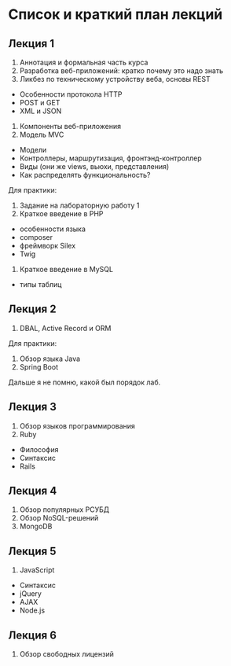 # Список и краткий план лекций

## Лекция 1

1. Аннотация и формальная часть курса
1. Разработка веб-приложений: кратко почему это надо знать
1. Ликбез по техническому устройству веба, основы REST
  + Особенности протокола HTTP
  + POST и GET
  + XML и JSON
1. Компоненты веб-приложения
1. Модель MVC
  + Модели
  + Контроллеры, маршрутизация, фронтэнд-контроллер
  + Виды (они же views, вьюхи, представления)
  + Как распределять функциональность?

Для практики:

1. Задание на лабораторную работу 1
1. Краткое введение в PHP
  + особенности языка
  + composer
  + фреймворк Silex
  + Twig
1. Краткое введение в MySQL
  + типы таблиц

## Лекция 2

1. DBAL, Active Record и ORM

Для практики:

1. Обзор языка Java
1. Spring Boot

Дальше я не помню, какой был порядок лаб.

## Лекция 3

1. Обзор языков программирования
1. Ruby
  + Философия
  + Синтаксис
  + Rails

## Лекция 4

1. Обзор популярных РСУБД
1. Обзор NoSQL-решений
1. MongoDB 

## Лекция 5

1. JavaScript
  + Синтаксис
  + jQuery
  + AJAX
  + Node.js

## Лекция 6

1. Обзор свободных лицензий
